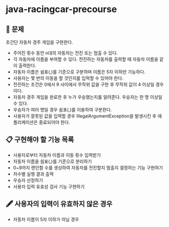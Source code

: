 # java-racingcar-precourse

## 📍 문제
초간단 자동차 경주 게임을 구현한다.
- 주어진 횟수 동안 n대의 자동차는 전진 또는 멈출 수 있다.
- 각 자동차에 이름을 부여할 수 있다. 전진하는 자동차를 출력할 때 자동차 이름을 같이 출력한다.
- 자동차 이름은 쉼표(,)를 기준으로 구분하며 이름은 5자 이하만 가능하다.
- 사용자는 몇 번의 이동을 할 것인지를 입력할 수 있어야 한다.
- 전진하는 조건은 0에서 9 사이에서 무작위 값을 구한 후 무작위 값이 4 이상일 경우이다.
- 자동차 경주 게임을 완료한 후 누가 우승했는지를 알려준다. 우승자는 한 명 이상일 수 있다.
- 우승자가 여러 명일 경우 쉼표(,)를 이용하여 구분한다.
- 사용자가 잘못된 값을 입력할 경우 IllegalArgumentException을 발생시킨 후 애플리케이션은 종료되어야 한다.

## 📋 구현해야 할 기능 목록
- 사용자로부터 자동차 이름과 이동 횟수 입력받기
- 자동차 이름을 쉼표(,)를 기준으로 분리하기
- 0~9까지 랜던함 수를 생성하여 자동차를 전진할지 멈출지 결정하는 기능 구현하기
- 차수별 실행 결과 출력
- 우승자 선정하기
- 사용자 입력 유효성 검사 기능 구현하기

## 🖋️ 사용자의 입력이 유효하지 않은 경우
- 자동차 이름이 5자 이하가 아닐 경우
